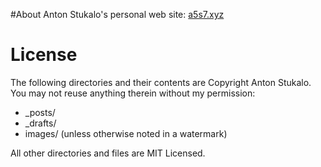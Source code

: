 #About
Anton Stukalo's personal web site: [a5s7.xyz](http://a5s7.xyz)

# License
The following directories and their contents are Copyright Anton Stukalo. You may not reuse anything therein without my permission:

*   _posts/
*   _drafts/
*   images/ (unless otherwise noted in a watermark)

All other directories and files are MIT Licensed.
